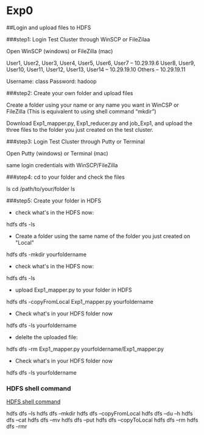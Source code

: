 # Exp0

##Login and upload files to HDFS

###step1: Login Test Cluster through WinSCP or FileZilaa

Open WinSCP (windows) or FileZilla (mac)

User1, User2, User3, User4, User5, User6, User7 		– 10.29.19.6
User8, User9, User10, User11, User12, User13, User14 	– 10.29.19.10
Others 								– 10.29.19.11

Username: class
Password: hadoop

###step2: Create your own folder and upload files

Create a folder using your name or any name you want in WinCSP or FileZilla
(This is equivalent to using shell command “mkdir”)

Download Exp1_mapper.py, Exp1_reducer.py and job_Exp1, and upload the three files to the folder you just created on the test cluster.

###step3: Login Test Cluster through Putty or Terminal

Open Putty (windows) or Terminal (mac)

same login credentials with WinSCP/FileZilla

###step4: cd to your folder and check the files

ls
cd /path/to/your/folder
ls

###step5: Create your folder in HDFS

* check what's in the HDFS now: 

hdfs dfs -ls

* Create a folder using the same name of the folder you just created on "Local"

hdfs dfs -mkdir yourfoldername

* check what's in the HDFS now:

hdfs dfs -ls

* upload Exp1_mapper.py to your folder in HDFS

hdfs dfs -copyFromLocal Exp1_mapper.py yourfoldername

* Check what's in your HDFS folder now

hdfs dfs -ls yourfoldername

* delelte the uploaded file:

hdfs dfs -rm Exp1_mapper.py yourfoldername/Exp1_mapper.py

* Check what's in your HDFS folder now

hdfs dfs -ls yourfoldername

### HDFS shell command

[HDFS shell command](https://hadoop.apache.org/docs/r2.4.1/hadoop-project-dist/hadoop-common/FileSystemShell.html)

hdfs dfs –ls
hdfs dfs –mkdir
hdfs dfs –copyFromLocal
hdfs dfs –du –h 
hdfs dfs –cat 
hdfs dfs –mv
hdfs dfs –put 
hdfs dfs –copyToLocal
hdfs dfs –rm
hdfs dfs -rmr
